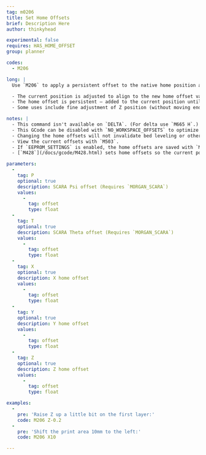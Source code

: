 ```yaml
---
tag: m0206
title: Set Home Offsets
brief: Description Here
author: thinkyhead

experimental: false
requires: HAS_HOME_OFFSET
group: planner

codes:
  - M206

long: |
  Use `M206` to apply a persistent offset to the native home position and coordinate space. This effectively shifts the coordinate space in the negative direction. See examples below.

  - The current position is adjusted to align to the new home offset values.
  - The home offset is persistent — added to the current position until changed.
  - Some uses include fine adjustment of Z position (without moving endstops) and shifting the coordinate space to print on a different part of the bed.

notes: |
  - This command isn't available on `DELTA`. (For delta use `M665 H`.)
  - This GCode can be disabled with `NO_WORKSPACE_OFFSETS` to optimize movement.
  - Changing the home offsets will not invalidate bed leveling or other saved data.
  - View the current offsets with `M503`.
  - If `EEPROM_SETTINGS` is enabled, the home offsets are saved with `M500`, loaded with `M501`, and reset with `M502`.
  - [`M428`](/docs/gcode/M428.html) sets home offsets so the current position aligns to the native home position.

parameters:
  -
    tag: P
    optional: true
    description: SCARA Psi offset (Requires `MORGAN_SCARA`)
    values:
      -
        tag: offset
        type: float
  -
    tag: T
    optional: true
    description: SCARA Theta offset (Requires `MORGAN_SCARA`)
    values:
      -
        tag: offset
        type: float
  -
    tag: X
    optional: true
    description: X home offset
    values:
      -
        tag: offset
        type: float
  -
    tag: Y
    optional: true
    description: Y home offset
    values:
      -
        tag: offset
        type: float
  -
    tag: Z
    optional: true
    description: Z home offset
    values:
      -
        tag: offset
        type: float

examples:
  -
    pre: 'Raise Z up a little bit on the first layer:'
    code: M206 Z-0.2
  -
    pre: 'Shift the print area 10mm to the left:'
    code: M206 X10

---
```

